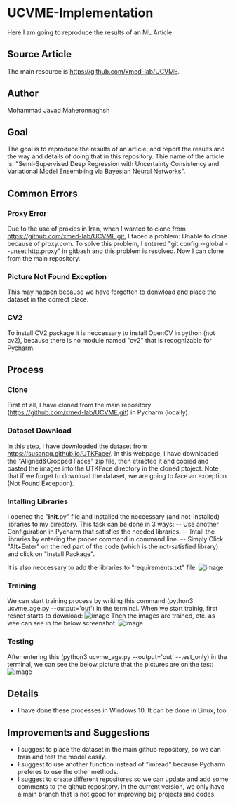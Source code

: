 # UCVME-Implementation
Here I am going to reproduce the results of an ML Article

## Source Article
The main resource is https://github.com/xmed-lab/UCVME.

## Author
Mohammad Javad Maheronnaghsh

## Goal
The goal is to reproduce the results of an article, and report the results and the way and details of doing that in this repository.
Thie name of the article is: "Semi-Supervised Deep Regression with Uncertainty Consistency and Variational Model Ensembling via Bayesian Neural Networks".

## Common Errors
### Proxy Error
Due to the use of proxies in Iran, when I wanted to clone from https://github.com/xmed-lab/UCVME.git, I faced a problem:
Unable to clone because of proxy.com.
To solve this problem, I entered "git config --global --unset http.proxy" in gitbash and this problem is resolved.
Now I can clone from the main repository.
### Picture Not Found Exception
This may happen  because we have forgotten to donwload and place the dataset in the correct place.
### CV2
To install CV2 package it is neccessary to install OpenCV in python (not cv2), because there is no module named "cv2" that is recognizable for Pycharm.


## Process
### Clone
First of all, I have cloned from the main repository (https://github.com/xmed-lab/UCVME.git) in Pycharm (locally).
### Dataset Download
In this step, I have downloaded the dataset from https://susanqq.github.io/UTKFace/.
In this webpage, I have downloaded the "Aligned&Cropped Faces" zip file, then etracted it and copied and pasted the images into the UTKFace directory in the cloned ptoject.
Note that if we forget to download the dataset, we are going to face an exception (Not Found Exception).
### Intalling Libraries
I opened the "__init__.py" file and installed the neccessary (and not-installed) libraries to my directory.
This task can be done in 3 ways:
-- Use another Configuration in Pycharm that satisfies the needed libraries.
-- Intall the libraries by entering the proper command in command line.
-- Simply Click "Alt+Enter" on the red part of the code (which is the not-satisfied library) and click on "Install Package".

It is also neccessary to add the libraries to "requirements.txt" file.
![image](https://user-images.githubusercontent.com/77095635/233777521-fd60f650-dcf0-497a-8c34-d9648ef6aba8.png)

### Training
We can start training process by writing this command (python3 ucvme_age.py --output='out') in the terminal.
When we start trainig, first resnet starts to download:
![image](https://user-images.githubusercontent.com/77095635/233778617-d2b76641-b9a9-46e0-88f0-1a56a79ea3ed.png)
Then the images are trained, etc. as wee can see in the below screenshot.
![image](https://user-images.githubusercontent.com/77095635/233790738-9550068b-e1f7-49f4-9e2d-a87837ad7f73.png)

### Testing
After entering this (python3 ucvme_age.py --output='out' --test_only) in the terminal, we can see the below picture that the pictures are on the test:
![image](https://user-images.githubusercontent.com/77095635/233790906-6da84a76-7306-455c-854b-35a3e2f3b651.png)



## Details
- I have done these processes in Windows 10. It can be done in Linux, too.


## Improvements and Suggestions
- I suggest to place the dataset in the main github repository, so we can train and test the model easily.
- I suggest to use another function instead of "imread" because Pycharm preferes to use the other methods.
- I suggest to create different repositores so we can update and add some comments to the github repository. In the current version, we only have a main branch that is not good for improving big projects and codes.
